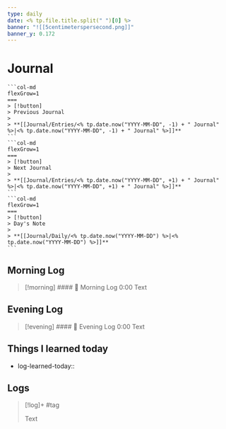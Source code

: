 ```yaml
---
type: daily
date: <% tp.file.title.split(" ")[0] %>
banner: "![[5centimeterspersecond.png]]"
banner_y: 0.172
---
```

# Journal

````col
```col-md
flexGrow=1
===
> [!button]
> Previous Journal 
> 
> **[[Journal/Entries/<% tp.date.now("YYYY-MM-DD", -1) + " Journal" %>|<% tp.date.now("YYYY-MM-DD", -1) + " Journal" %>]]** 
```
```col-md
flexGrow=1
===
> [!button]
> Next Journal 
> 
> **[[Journal/Entries/<% tp.date.now("YYYY-MM-DD", +1) + " Journal" %>|<% tp.date.now("YYYY-MM-DD", +1) + " Journal" %>]]**
```
```col-md
flexGrow=1
===
> [!button]
> Day's Note 
> 
> **[[Journal/Daily/<% tp.date.now("YYYY-MM-DD") %>|<% tp.date.now("YYYY-MM-DD") %>]]** 
```
````

## Morning Log
> [!morning] #### 🌅 Morning Log
> 0:00
> Text

## Evening Log
> [!evening] #### 🌇 Evening Log
> 0:00
> Text

## Things I learned today
- log-learned-today:: 

## Logs
> [!log]+ 
> #tag 
>
> Text
